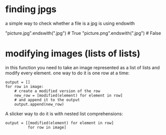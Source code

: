 finding jpgs
============

a simple way to check whether a file is a jpg is using endswith

  "picture.jpg".endswith(".jpg")  # True
  "picture.png".endswith(".jpg")  # False
  
modifying images (lists of lists)
=================================

in this function you need to take an image represented as a list of lists
and modify every element.  one way to do it is one row at a time:

    output = []
    for row in image:
        # create a modified version of the row
        new_row = [modified(element) for element in row]
        # and append it to the output
        output.append(new_row)
        
A slicker way to do it is with nested list comprehensions:

    output = [[modified(element) for element in row]
              for row in image]
